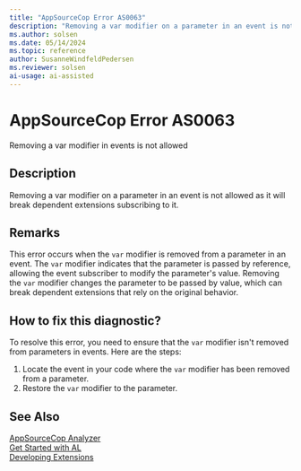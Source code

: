 ```yaml
---
title: "AppSourceCop Error AS0063"
description: "Removing a var modifier on a parameter in an event is not allowed as it will break dependent extensions subscribing to it."
ms.author: solsen
ms.date: 05/14/2024
ms.topic: reference
author: SusanneWindfeldPedersen
ms.reviewer: solsen
ai-usage: ai-assisted
---
```

[//]: # (START>DO_NOT_EDIT)
[//]: # (IMPORTANT:Do not edit any of the content between here and the END>DO_NOT_EDIT.)
[//]: # (Any modifications should be made in the .xml files in the ModernDev repo.)
# AppSourceCop Error AS0063
Removing a var modifier in events is not allowed

## Description
Removing a var modifier on a parameter in an event is not allowed as it will break dependent extensions subscribing to it.

[//]: # (IMPORTANT: END>DO_NOT_EDIT)

## Remarks

This error occurs when the `var` modifier is removed from a parameter in an event. The `var` modifier indicates that the parameter is passed by reference, allowing the event subscriber to modify the parameter's value. Removing the `var` modifier changes the parameter to be passed by value, which can break dependent extensions that rely on the original behavior.

## How to fix this diagnostic?

To resolve this error, you need to ensure that the `var` modifier isn't removed from parameters in events. Here are the steps:

1. Locate the event in your code where the `var` modifier has been removed from a parameter.
2. Restore the `var` modifier to the parameter.

## See Also  
[AppSourceCop Analyzer](appsourcecop.md)  
[Get Started with AL](../devenv-get-started.md)  
[Developing Extensions](../devenv-dev-overview.md)  
